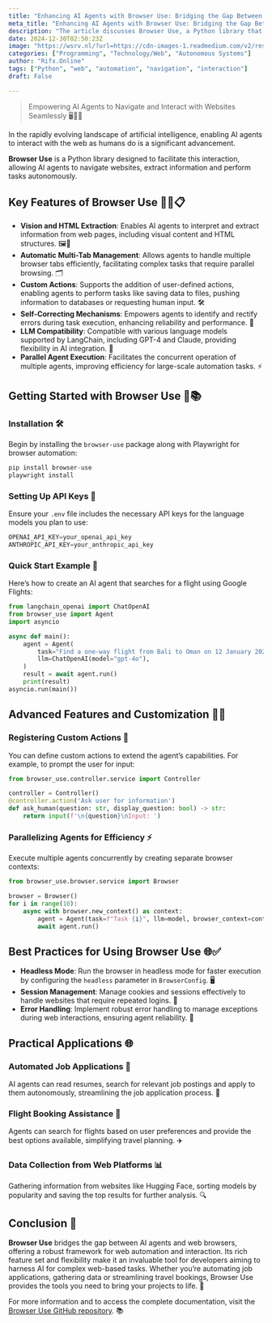```yaml
---
title: "Enhancing AI Agents with Browser Use: Bridging the Gap Between AI and the Web 🌐🤖✨ | by Pankaj | Dec, 2024 | Medium"
meta_title: "Enhancing AI Agents with Browser Use: Bridging the Gap Between AI and the Web 🌐🤖✨ | by Pankaj | Dec, 2024 | Medium"
description: "The article discusses Browser Use, a Python library that enhances AI agents capabilities to navigate and interact with websites autonomously. Key features include vision and HTML extraction, multi-tab management, custom actions, self-correcting mechanisms, and compatibility with various language models. The library allows for efficient parallel execution of agents and offers practical applications such as automated job applications, flight booking assistance, and data collection. Overall, Browser Use provides a robust framework for web automation, making it a valuable tool for developers in AI integration."
date: 2024-12-30T02:50:23Z
image: "https://wsrv.nl/?url=https://cdn-images-1.readmedium.com/v2/resize:fit:800/1*geCyxLZlKXci4xzsleGhew.jpeg"
categories: ["Programming", "Technology/Web", "Autonomous Systems"]
author: "Rifx.Online"
tags: ["Python", "web", "automation", "navigation", "interaction"]
draft: False

---
```






> Empowering AI Agents to Navigate and Interact with Websites Seamlessly 🖥️🔗🤝



In the rapidly evolving landscape of artificial intelligence, enabling AI agents to interact with the web as humans do is a significant advancement.

**Browser Use** is a Python library designed to facilitate this interaction, allowing AI agents to navigate websites, extract information and perform tasks autonomously.


## Key Features of Browser Use 🌟🔧📋

* **Vision and HTML Extraction**: Enables AI agents to interpret and extract information from web pages, including visual content and HTML structures. 🖼️📄
* **Automatic Multi\-Tab Management**: Allows agents to handle multiple browser tabs efficiently, facilitating complex tasks that require parallel browsing. 🗂️
* **Custom Actions**: Supports the addition of user\-defined actions, enabling agents to perform tasks like saving data to files, pushing information to databases or requesting human input. 🛠️
* **Self\-Correcting Mechanisms**: Empowers agents to identify and rectify errors during task execution, enhancing reliability and performance. 🔄
* **LLM Compatibility**: Compatible with various language models supported by LangChain, including GPT\-4 and Claude, providing flexibility in AI integration. 🤖
* **Parallel Agent Execution**: Facilitates the concurrent operation of multiple agents, improving efficiency for large\-scale automation tasks. ⚡


## Getting Started with Browser Use 🚀📚


### Installation 🛠️

Begin by installing the `browser-use` package along with Playwright for browser automation:


```python
pip install browser-use
playwright install
```

### Setting Up API Keys 🔑

Ensure your `.env` file includes the necessary API keys for the language models you plan to use:


```python
OPENAI_API_KEY=your_openai_api_key
ANTHROPIC_API_KEY=your_anthropic_api_key
```

### Quick Start Example 🎯

Here’s how to create an AI agent that searches for a flight using Google Flights:


```python
from langchain_openai import ChatOpenAI
from browser_use import Agent
import asyncio

async def main():
    agent = Agent(
        task="Find a one-way flight from Bali to Oman on 12 January 2025 on Google Flights. Return me the cheapest option.",
        llm=ChatOpenAI(model="gpt-4o"),
    )
    result = await agent.run()
    print(result)
asyncio.run(main())
```

## Advanced Features and Customization 🔧✨


### Registering Custom Actions 📝

You can define custom actions to extend the agent’s capabilities. For example, to prompt the user for input:


```python
from browser_use.controller.service import Controller

controller = Controller()
@controller.action('Ask user for information')
def ask_human(question: str, display_question: bool) -> str:
    return input(f'\n{question}\nInput: ')
```

### Parallelizing Agents for Efficiency ⚡

Execute multiple agents concurrently by creating separate browser contexts:


```python
from browser_use.browser.service import Browser

browser = Browser()
for i in range(10):
    async with browser.new_context() as context:
        agent = Agent(task=f"Task {i}", llm=model, browser_context=context)
        await agent.run()
```

## Best Practices for Using Browser Use 🌐✅

* **Headless Mode**: Run the browser in headless mode for faster execution by configuring the `headless` parameter in `BrowserConfig`. 🖥️
* **Session Management**: Manage cookies and sessions effectively to handle websites that require repeated logins. 🔑
* **Error Handling**: Implement robust error handling to manage exceptions during web interactions, ensuring agent reliability. 🚨


## Practical Applications 🌐


### Automated Job Applications 💼

AI agents can read resumes, search for relevant job postings and apply to them autonomously, streamlining the job application process. 📄


### Flight Booking Assistance 🛫

Agents can search for flights based on user preferences and provide the best options available, simplifying travel planning. ✈️


### Data Collection from Web Platforms 📊

Gathering information from websites like Hugging Face, sorting models by popularity and saving the top results for further analysis. 🔍


## Conclusion 🎉

**Browser Use** bridges the gap between AI agents and web browsers, offering a robust framework for web automation and interaction. Its rich feature set and flexibility make it an invaluable tool for developers aiming to harness AI for complex web\-based tasks. Whether you’re automating job applications, gathering data or streamlining travel bookings, Browser Use provides the tools you need to bring your projects to life. 🌟

For more information and to access the complete documentation, visit the [Browser Use GitHub repository](https://github.com/gregpr07/browser-use). 📚


